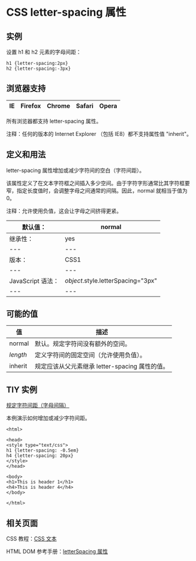 # CSS letter-spacing 属性



## 实例

设置 h1 和 h2 元素的字母间距：

```
h1 {letter-spacing:2px}
h2 {letter-spacing:-3px}

```

## 浏览器支持

| IE | Firefox | Chrome | Safari | Opera |
| --- | --- | --- | --- | --- |

所有浏览器都支持 letter-spacing 属性。

注释：任何的版本的 Internet Explorer （包括 IE8）都不支持属性值 "inherit"。

## 定义和用法

letter-spacing 属性增加或减少字符间的空白（字符间距）。

该属性定义了在文本字符框之间插入多少空间。由于字符字形通常比其字符框要窄，指定长度值时，会调整字母之间通常的间隔。因此，normal 就相当于值为 0。

注释：允许使用负值，这会让字母之间挤得更紧。

| 默认值： | normal |
| --- | --- |
| 继承性： | yes |
| --- | --- |
| 版本： | CSS1 |
| --- | --- |
| JavaScript 语法： | _object_.style.letterSpacing="3px" |
| --- | --- |

## 可能的值

| 值 | 描述 |
| --- | --- |
| normal | 默认。规定字符间没有额外的空间。 |
| _length_ | 定义字符间的固定空间（允许使用负值）。 |
| inherit | 规定应该从父元素继承 letter-spacing 属性的值。 |

## TIY 实例

[规定字符间距（字母间隔）](/tiy/t.asp?f=csse_letter-spacing)

本例演示如何增加或减少字符间距。

```
<html>

<head>
<style type="text/css">
h1 {letter-spacing: -0.5em}
h4 {letter-spacing: 20px}
</style>
</head>

<body>
<h1>This is header 1</h1>
<h4>This is header 4</h4>
</body>

</html>

```

## 相关页面

CSS 教程：[CSS 文本](/css/css_text.asp "CSS 文本")

HTML DOM 参考手册：[letterSpacing 属性](/jsref/prop_style_letterspacing.asp "HTML DOM letterSpacing 属性")



